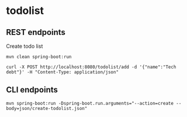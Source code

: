 # todolist

## REST endpoints 

Create todo list

`mvn clean spring-boot:run`

`curl -X POST http://localhost:8080/todolist/add -d '{"name":"Tech debt"}' -H "Content-Type: application/json"` 

## CLI endpoints

`mvn spring-boot:run -Dspring-boot.run.arguments="--action=create --body=json/create-todolist.json"`